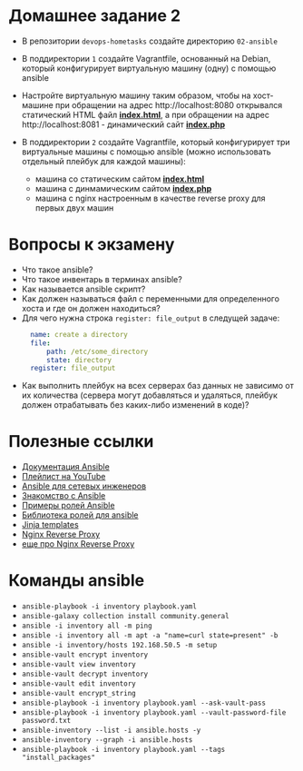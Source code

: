# Домашнее задание 2

- В репозитории `devops-hometasks` создайте директорию `02-ansible`
- В поддиректории `1` создайте Vagrantfile, основанный на Debian, который конфигурирует виртуальную машину (одну) c помощью ansible
- Настройте виртуальную машину таким образом, чтобы на хост-машине при обращении на адрес http://localhost:8080 открывался статический HTML файл **[index.html](files/index.html)**, а при обращении на адрес http://localhost:8081 - динамический сайт **[index.php](files/index.php)**

- В поддиректории `2` создайте Vagrantfile, который конфигурирует три виртуальныe машины c помощью ansible (можно использовать отдельный плейбук для каждой машины):
  - машина со статическим сайтом **[index.html](files/index.html)**
  - машина с динмамическим сайтом **[index.php](files/index.php)**
  - машина с nginx настроенным в качестве reverse proxy для первых двух машин

# Вопросы к экзамену
- Что такое ansible?
- Что такое инвентарь в терминах ansible?
- Как называется ansible скрипт?
- Как должен называться файл с переменными для определенного хоста и где он должен находиться?
- Для чего нужна строка `register: file_output` в следущей задаче:
  ```yaml
    name: create a directory
    file:
        path: /etc/some_directory
        state: directory
    register: file_output
  ```
- Как выполнить плейбук на всех серверах баз данных не зависимо от их количества (сервера могут добавляться и удаляться, плейбук должен отрабатывать без каких-либо изменений в коде)?

# Полезные ссылки

- [Документация Ansible](https://docs.ansible.com/ansible/latest/)
- [Плейлист на YouTube](https://www.youtube.com/playlist?list=PLg5SS_4L6LYufspdPupdynbMQTBnZd31N)
- [Ansible для сетевых инженеров](https://ansible-for-network-engineers.readthedocs.io/ru/latest/)
- [Знакомство с Ansible](https://ealebed.github.io/posts/2015/\%D0\%B7\%D0\%BD\%D0\%B0\%D0\%BA\%D0\%BE\%D0\%BC\%D1\%81\%D1\%82\%D0\%B2\%D0\%BE-\%D1\%81-ansible-\%D1\%87\%D0\%B0\%D1\%81\%D1\%82\%D1\%8C-1-\%D0\%B2\%D0\%B2\%D0\%B5\%D0\%B4\%D0\%B5\%D0\%BD\%D0\%B8\%D0\%B5/)
- [Примеры ролей Ansible](https://rtfm.co.ua/ansible-roli-roles-primer/)
- [Библиотека ролей для ansible](https://galaxy.ansible.com)
- [Jinja templates](https://jinja.palletsprojects.com/en/2.11.x/templates/)
- [Nginx Reverse Proxy](https://blog.bissquit.com/unix/obratnyj-proksi-na-nginx/)
- [еще про Nginx Reverse Proxy](https://routerus.com/nginx-reverse-proxy/)

# Команды ansible
- `ansible-playbook -i inventory playbook.yaml`
- `ansible-galaxy collection install community.general`
- `ansible -i inventory all -m ping`
- `ansible -i inventory all -m apt -a "name=curl state=present" -b`
- `ansible -i inventory/hosts 192.168.50.5 -m setup`
- `ansible-vault encrypt inventory`
- `ansible-vault view inventory`
- `ansible-vault decrypt inventory`
- `ansible-vault edit inventory`
- `ansible-vault encrypt_string`
- `ansible-playbook -i inventory playbook.yaml --ask-vault-pass`
- `ansible-playbook -i inventory playbook.yaml --vault-password-file password.txt`
- `ansible-inventory --list -i ansible.hosts -y`
- `ansible-inventory --graph -i ansible.hosts`
- `ansible-playbook -i inventory playbook.yaml --tags "install_packages"`

